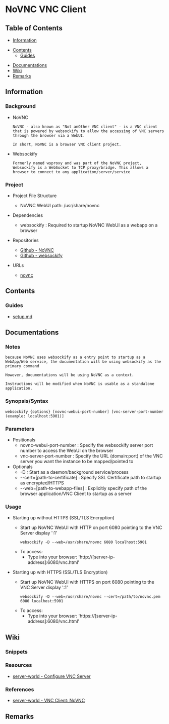 # NoVNC VNC Client

## Table of Contents
+ [Information](#information)
- [Contents](#contents)
    + [Guides](#guides)
+ [Documentations](#documentations)
+ [Wiki](#wiki)
+ [Remarks](#remarks)

## Information
### Background
- NoVNC
    ```
    NoVNC - also known as "Not anOther VNC client" - is a VNC client that is powered by websockify to allow the accessing of VNC servers through the browser via a WebUI.

    In short, NoVNC is a browser VNC client project.
    ```

- Websockify
    ```
    Formerly named wsproxy and was part of the NoVNC project, Websockify is a WebSocket to TCP proxy/bridge. This allows a browser to connect to any application/server/service
    ```

### Project
- Project File Structure
    + NoVNC WebUI path: /usr/share/novnc

- Dependencies
    + websockify : Required to startup NoVNC WebUI as a webapp on a browser

- Repositories
    + [Github - NoVNC](https://github.com/novnc/noVNC)
    + [Github - websockify](https://github.com/novnc/websockify)

- URLs
    + [novnc](novnc.com)


## Contents
### Guides
+ [setup.md](Guides/setup.md)


## Documentations
### Notes
```
because NoVNC uses websockify as a entry point to startup as a WebApp/Web service, the documentation will be using websockify as the primary command

However, documentations will be using NoVNC as a context.

Instructions will be modified when NoVNC is usable as a standalone application.
```

### Synopsis/Syntax
```console
websockify {options} [novnc-webui-port-number] [vnc-server-port-number (example: localhost:5901)]
```

### Parameters
- Positionals
    + novnc-webui-port-number : Specify the websockify server port number to access the WebUI on the browser
    + vnc-server-port-number  : Specify the URL (domain:port) of the VNC server you want the instance to be mapped/pointed to
- Optionals
    + -D : Start as a daemon/background service/process
    + --cert=[path-to-certificate] : Specify SSL Certificate path to startup as encrypted/HTTPS
    + --web=[path-to-webapp-files] : Explicitly specify path of the browser application/VNC Client to startup as a server

### Usage
- Starting up without HTTPS (SSL/TLS Encryption)
    - Start up NoVNC WebUI with HTTP on port 6080 pointing to the VNC Server display ':1'
        ```console
        websockify -D --web=/usr/share/novnc 6080 localhost:5901
        ```
    - To access:
        + Type into your browser: 'http://[server-ip-address]:6080/vnc.html'

- Starting up with HTTPS (SSL/TLS Encryption)
    - Start up NoVNC WebUI with HTTPS on port 6080 pointing to the VNC Server display ':1'
        ```console
        websockify -D --web=/usr/share/novnc --cert=/path/to/novnc.pem 6080 localhost:5901
        ```
    - To access:
        + Type into your browser: 'https://[server-ip-address]:6080/vnc.html'

## Wiki
### Snippets

### Resources
+ [server-world - Configure VNC Server](https://www.server-world.info/en/note?os=Ubuntu_22.04&p=desktop&f=6)

### References
+ [server-world - VNC Client: NoVNC](https://www.server-world.info/en/note?os=Ubuntu_22.04&p=desktop&f=8)

## Remarks